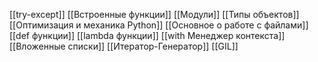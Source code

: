 [[try-except]]
[[Встроенные функции]]
[[Модули]]
[[Типы объектов]]
[[Оптимизация и механика Python]]
[[Основное о работе с файлами]]
[[def функции]]
[[lambda функции]]
[[with Менеджер контекста]]
[[Вложенные списки]]
[[Итератор-Генератор]]
[[GIL]]